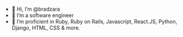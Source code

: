 - 👋 Hi, I’m @bradzara
- 👀 I’m a software engineer
- 🌱 I’m proficient in Ruby, Ruby on Rails, Javascript, React.JS, Python, Django, HTML, CSS & more.


<!---
bradzara/bradzara is a ✨ special ✨ repository because its `README.md` (this file) appears on your GitHub profile.
You can click the Preview link to take a look at your changes.
--->
